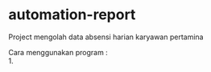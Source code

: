 # automation-report
Project mengolah data absensi harian karyawan pertamina 

Cara menggunakan program :
<br>1. 
